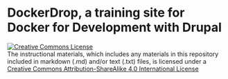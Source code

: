 # DockerDrop, a training site for Docker for Development with Drupal

<a rel="license" href="http://creativecommons.org/licenses/by-sa/4.0/"><img alt="Creative Commons License" style="border-width:0" src="https://i.creativecommons.org/l/by-sa/4.0/88x31.png" /></a><br />The instructional materials, which includes any materials in this repository included in markdown (.md) and/or text (.txt) files, is licensed under a <a rel="license" href="http://creativecommons.org/licenses/by-sa/4.0/">Creative Commons Attribution-ShareAlike 4.0 International License</a>
